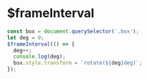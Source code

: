 # $frameInterval

<ContainerBox title="介绍">
<template #desc>

比`setInterval`拥有更好的性能，唯一不足的是无法清除，以及频率比`setInterval`快百来毫秒，一般用于不需要清除的动画和不在意时间精度功能，如粒子效果
</template>
</ContainerBox>

<ContainerBox title="基础用法">
<template #desc>

参数与`setInterval`的前两个参数的功能一样

</template>

```js
const box = document.querySelector('.box');
let deg = 0;
$frameInterval(() => {
  deg++;
  console.log(deg);
  box.style.transform = `rotate(${deg}deg)`;
});
```

<ShowCode>
<template #codes>

```js
export function $frameInterval(fn, fre = 0) {
  let time = 0;
  f();

  function f() {
    time += 10;
    if (time > fre) {
      fn();
      time = 0;
    }
    requestAnimationFrame(f);
  }
}
```

</template>
</ShowCode>
</ContainerBox>
